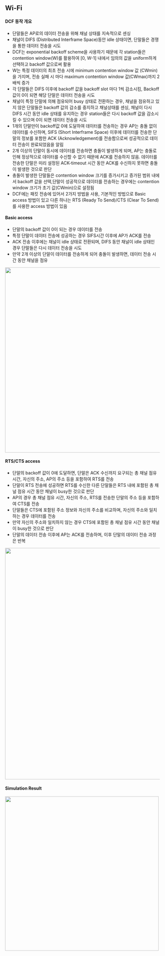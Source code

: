 ## Wi-Fi

#### DCF 동작 개요
- 단말들은 AP로의 데이터 전송을 위해 채널 상태를 지속적으로 센싱
- 채널이 DIFS (Distributed Interframe Space)동안 idle 상태이면, 단말들은 경쟁을 통한 데이터 전송을 시도
- DCF는 exponential backoff scheme을 사용하기 때문에 각 station들은 contention window(W)를 활용하여 [0, W-1] 내에서 임의의 값을 uniform하게 선택하고 backoff 값으로써 활용
- W는 특정 데이터의 최초 전송 시에 minimum contention window 값 (CWmin)을 가지며, 전송 실패 시 마다 maximum contention window 값(CWmax)까지 2배씩 증가
- 각 단말들은 DIFS 이후에 backoff 값을 backoff slot 마다 1씩 감소시킴, Backoff 값이 0이 되면 해당 단말은 데이터 전송을 시도
- 채널이 특정 단말에 의해 점유되어 busy 상태로 전환하는 경우, 채널을 점유하고 있지 않은 단말들은 backoff 값의 감소를 중지하고 채널상태를 센싱, 채널이 다시 DIFS 시간 동안 idle 상태를 유지하는 경우 station들은 다시 backoff 값을 감소시킬 수 있으며 0이 되면 데이터 전송을 시도
- 1개의 단말만이 backoff값 0에 도달하여 데이터를 전송하는 경우 AP는 충돌 없이 데이터를 수신하며, SIFS (Short Interframe Space) 이후에 데이터를 전송한 단말의 정보를 포함한 ACK (Acknowledgement)를 전송함으로써 성공적으로 데이터 전송이 완료되었음을 알림
- 2개 이상의 단말이 동시에 데이터를 전송하면 충돌이 발생하게 되며, AP는 충돌로 인해 정상적으로 데이터를 수신할 수 없기 때문에 ACK를 전송하지 않음. 데이터를 전송한 단말은 미리 설정된 ACK-timeout 시간 동안 ACK를 수신하지 못하면 충돌이 발생한 것으로 판단
- 충돌이 발생한 단말들은 contention window 크기를 증가시키고 증가된 범위 내에서 backoff 값을 선택,단말이 성공적으로 데이터를 전송하는 경우에는 contention window 크기가 초기 값(CWmin)으로 설정됨
- DCF에는 패킷 전송에 있어서 2가지 방법을 사용, 기본적인 방법으로 Basic access 방법이 있고 다른 하나는 RTS (Ready To Send)/CTS (Clear To Send)를 사용한 access 방법이 있음

#### Basic access
- 단말의 backoff 값이 0이 되는 경우 데이터를 전송
- 특정 단말이 데이터 전송에 성공하는 경우 SIFS시간 이후에 AP가 ACK를 전송
- ACK 전송 이후에는 채널이 idle 상태로 전환되며, DIFS 동안 채널이 idle 상태인 경우 단말들은 다시 데이터 전송을 시도
- 만약 2개 이상의 단말이 데이터를 전송하게 되어 충돌이 발생하면, 데이터 전송 시간 동안 채널을 점유

<img src="https://user-images.githubusercontent.com/58179712/125152180-f1e2ba80-e185-11eb-95af-60dbe42ac3df.PNG"  width="600">


#### RTS/CTS access
- 단말의 backoff 값이 0에 도달하면, 단말은 ACK 수신까지 요구되는 총 채널 점유 시간, 자신의 주소, AP의 주소 등을 포함하여 RTS를 전송
- 단말이 RTS 전송에 성공하면 RTS를 수신한 다른 단말들은 RTS 내에 포함된 총 채널 점유 시간 동안 채널이 busy한 것으로 판단
- AP의 경우 총 채널 점유 시간, 자신의 주소, RTS를 전송한 단말의 주소 등을 포함하여 CTS를 전송
- 단말들은 CTS에 포함된 주소 정보와 자신의 주소를 비교하며, 자신의 주소와 일치하는 경우 데이터를 전송
- 만약 자신의 주소와 일치하지 않는 경우 CTS에 포함된 총 채널 점유 시간 동안 채널이 busy한 것으로 판단
- 단말의 데이터 전송 이후에 AP는 ACK를 전송하며, 이후 단말의 데이터 전송 과정은 반복

<img src="https://user-images.githubusercontent.com/58179712/125152182-f313e780-e185-11eb-8298-96073b797638.PNG"  width="750">


#### Simulation Result

<img src="https://user-images.githubusercontent.com/58179712/125152660-0eccbd00-e189-11eb-86cb-8515809bfcc7.PNG"  width="500">

